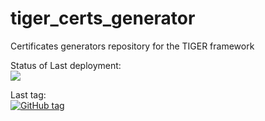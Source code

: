 # tiger_certs_generator
Certificates generators repository for the TIGER framework

Status of Last deployment:<br>
<img src="https://github.com/TIGER-Framework-v2/tiger_certs_generator/workflows/cert_gen_to_dockerhub/badge.svg?branch=main"><br>

Last tag:<br>
[![GitHub tag](https://img.shields.io/github/tag/TIGER-Framework-v2/tiger_certs_generator.svg)](https://GitHub.com/TIGER-Framework-v2/tiger_certs_generator/tags/)
